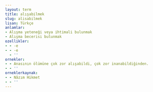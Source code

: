 ```yaml
---
layout: term
title: alışabilmek
slug: alisabilmek
lisan: Türkçe
anlamlar:
- Alışma yeteneği veya ihtimali bulunmak
- Alışma becerisi bulunmak
ozellikler:
- - -e
- - -e
  - ''
ornekler:
- - Anasının ölümüne çok zor alışabildi, çok zor inanabildiğinden.
- - ''
orneklerkaynak:
- - Nâzım Hikmet
- - ''
---
```

